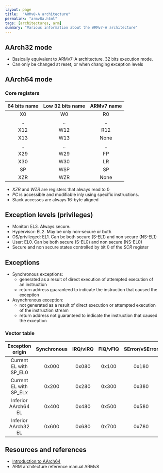```yaml
---
layout: page
title:  "ARMv8-A architecture"
permalink: "armv8a.html"
tags: [architectures, arm]
summary: "Various information about the ARMv7-A architecture"
---
```


## AArch32 mode
* Basically equivalent to ARMv7-A architecture. 32 bits execution mode.
* Can only be changed at reset, or when changing exception levels

## AArch64 mode
### Core registers

| 64 bits name | Low 32 bits name | ARMv7 name |
|:------------:|:----------------:|:----------:|
| X0 | W0 | R0 |
| .. | .. | .. |
| X12 | W12 | R12 |
| X13 | W13 | None |
| .. | .. | .. |
| X29 | W29 | FP |
| X30 | W30 | LR |
| SP | WSP | SP |
| XZR | WZR | None |

* *XZR* and *WZR* are registers that always read to 0
* *PC* is accessible and modifiable inly using specific instructions.
* Stack accesses are always 16-byte aligned


## Exception levels (privileges)
* Monitor: EL3. Always secure.
* Hypervisor: EL2. May be only non-secure or both.
* OS/privileged: EL1. Can be both secure (S-EL1) and non secure (NS-EL1)
* User: EL0. Can be both secure (S-EL0) and non secure (NS-EL0)
* Secure and non secure states controlled by bit 0 of the *SCR* register

## Exceptions
* Synchronous exceptions:
    - generated as a result of direct execution of attempted execution of an instruction
    - return address guaranteed to indicate the instruction that caused the exception
* Asynchronous exception:
    - not generated as a result of direct execution or attempted execution of the instruction stream
    - return address not guaranteed to indicate the instruction that caused the exception

### Vector table

| Exception origin | Synchronous | IRQ/vIRQ | FIQ/vFIQ | SError/vSError |
|:----------------:|:-----------:|:--------:|:--------:|:--------------:|
| Current EL with SP_EL0 | 0x000 | 0x080 | 0x100 | 0x180 |
| Current EL with SP_ELx | 0x200 | 0x280 | 0x300 | 0x380 |
| Inferior AArch64 EL | 0x400 | 0x480 | 0x500 | 0x580 |
| Inferior AArch32 EL | 0x600 | 0x680 | 0x700 | 0x780 |


## Resources and references
* [Introduction to AArch64](https://quequero.org/2014/04/introduction-to-arm-architecture/)
* ARM architecture reference manual ARMv8
